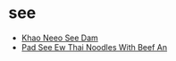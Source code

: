 # see

 * [Khao Neeo See Dam](index/k/khao-neeo-see-dam-14434.json)
 * [Pad See Ew Thai Noodles With Beef An](index/p/pad-see-ew-thai-noodles-with-beef-an.json)
